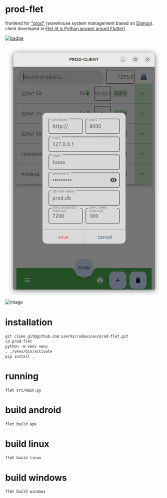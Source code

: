 # prod-flet
frontend for ["prod"](https://github.com/usermicrodevices/prod/) (warehouse system management based on [Django](https://github.com/django/django)). client developed in [Flet (it is Python wraper arount Flutter)](https://github.com/flet-dev/flet)

[![badge](https://img.shields.io/badge/license-MIT-blue)](https://github.com/usermicrodevices/prod/blob/main/LICENSE)

![image](./screen.png "main screen")
![image](./phone-screen.png "main screen")

# installation
```
git clone git@github.com:usermicrodevices/prod-flet.git
cd prod-flet
python -m venv venv
. ./venv/bin/activate
pip install .
```

# running
```
flet src/main.py
```

# build android
```
flet build apk
```

# build linux
```
flet build linux
```

# build windows
```
flet build windows
```
